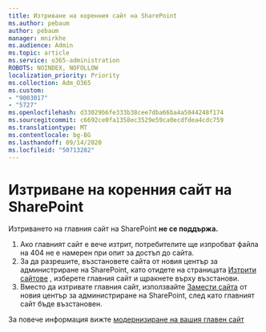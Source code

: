 ```yaml
---
title: Изтриване на коренния сайт на SharePoint
ms.author: pebaum
author: pebaum
manager: mnirkhe
ms.audience: Admin
ms.topic: article
ms.service: o365-administration
ROBOTS: NOINDEX, NOFOLLOW
localization_priority: Priority
ms.collection: Adm_O365
ms.custom:
- "9003017"
- "5727"
ms.openlocfilehash: d33029b6fe333b38cee7dba66ba4a5044248f174
ms.sourcegitcommit: c6692ce0fa1358ec3529e59ca0ecdfdea4cdc759
ms.translationtype: MT
ms.contentlocale: bg-BG
ms.lasthandoff: 09/14/2020
ms.locfileid: "50713282"
---
```

# <a name="delete-the-sharepoint-root-site"></a>Изтриване на коренния сайт на SharePoint

Изтриването на главния сайт на SharePoint  **не се поддържа.**

1.  Ако главният сайт е вече изтрит, потребителите ще изпробват файла на 404 не е намерен при опит за достъп до сайта.
2.  За да разрешите, възстановете сайта от новия център за администриране на SharePoint, като отидете на страницата  [Изтрити сайтове](https://admin.microsoft.com/sharepoint?page=recycleBin&modern=true)  , изберете главния сайт и щракнете върху възстанови.
3.  Вместо да изтривате главния сайт, използвайте [Замести сайта](https://docs.microsoft.com/sharepoint/modern-root-site#replace-your-root-site)  от новия център за администриране на SharePoint, след като главният сайт бъде възстановен.

За повече информация вижте [модернизиране на вашия главен сайт](https://docs.microsoft.com/sharepoint/modern-root-site)